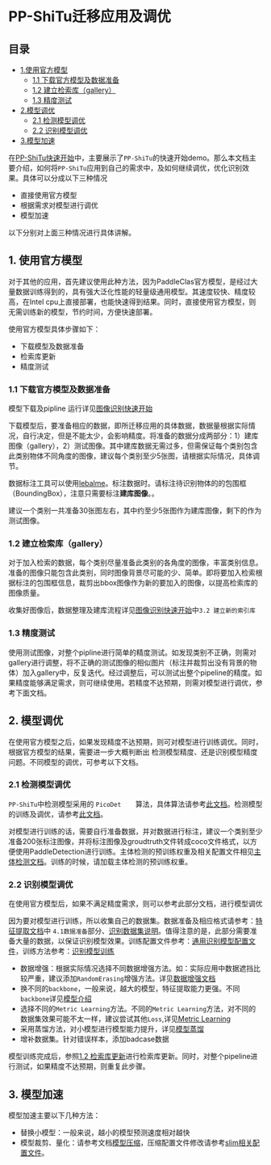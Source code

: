 # PP-ShiTu迁移应用及调优

## 目录

- [1.使用官方模型](#1)
  - [1.1 下载官方模型及数据准备](#1.1)
  - [1.2 建立检索库（gallery）](#1.2)
  - [1.3 精度测试](#1.3)
- [2.模型调优](#2)
  - [2.1 检测模型调优](#2.1)
  - [2.2 识别模型调优](#2.2)
- [3.模型加速](#3)

在[PP-ShiTu快速开始](../quick_start/quick_start_recognition.md)中，主要展示了`PP-ShiTu`的快速开始demo。那么本文档主要介绍，如何将`PP-ShiTu`应用到自己的需求中，及如何继续调优，优化识别效果。具体可以分成以下三种情况

- 直接使用官方模型
- 根据需求对模型进行调优
- 模型加速

以下分别对上面三种情况进行具体讲解。

<a name="1"></a>

## 1. 使用官方模型

对于其他的应用，首先建议使用此种方法，因为PaddleClas官方模型，是经过大量数据训练得到的，具有强大泛化性能的轻量级通用模型。其速度较快、精度较高，在Intel cpu上直接部署，也能快速得到结果。同时，直接使用官方模型，则无需训练新的模型，节约时间，方便快速部署。

使用官方模型具体步骤如下：

- 下载模型及数据准备
- 检索库更新
- 精度测试

<a name="1.1"></a>

### 1.1 下载官方模型及数据准备

模型下载及pipline 运行详见[图像识别快速开始](../quick_start/quick_start_recognition.md)

下载模型后，要准备相应的数据，即所迁移应用的具体数据，数据量根据实际情况，自行决定，但是不能太少，会影响精度。将准备的数据分成两部分：1）建库图像（gallery），2）测试图像。其中建库数据无需过多，但需保证每个类别包含此类别物体不同角度的图像，建议每个类别至少5张图，请根据实际情况，具体调节。

数据标注工具可以使用[lebalme](https://github.com/wkentaro/labelme)。标注数据时。请标注待识别物体的的包围框（BoundingBox），注意只需要标注**建库图像**。。

建议一个类别一共准备30张图左右，其中约至少5张图作为建库图像，剩下的作为测试图像。

<a name="1.2"></a>

### 1.2 建立检索库（gallery）

对于加入检索的数据，每个类别尽量准备此类别的各角度的图像，丰富类别信息。准备的图像只能包含此类别，同时图像背景尽可能的少、简单。即将要加入检索根据标注的包围框信息，裁剪出bbox图像作为新的要加入的图像，以提高检索库的图像质量。

收集好图像后，数据整理及建库流程详见[图像识别快速开始](../quick_start/quick_start_recognition.md)中`3.2 建立新的索引库`

<a name="1.3"></a>

### 1.3 精度测试

使用测试图像，对整个pipline进行简单的精度测试。如发现类别不正确，则需对gallery进行调整，将不正确的测试图像的相似图片（标注并裁剪出没有背景的物体）加入gallery中，反复迭代。经过调整后，可以测试出整个pipeline的精度。如果精度能够满足需求，则可继续使用。若精度不达预期，则需对模型进行调优，参考下面文档。

<a name="2"></a>

## 2. 模型调优

在使用官方模型之后，如果发现精度不达预期，则可对模型进行训练调优。同时，根据官方模型的结果，需要进一步大概判断出 检测模型精度、还是识别模型精度问题。不同模型的调优，可参考以下文档。

<a name="2.1"></a>

### 2.1 检测模型调优

`PP-ShiTu`中检测模型采用的 `PicoDet    `算法，具体算法请参考[此文档](https://github.com/PaddlePaddle/PaddleDetection/tree/release/2.3/configs/picodet)。检测模型的训练及调优，请参考[此文档](https://github.com/PaddlePaddle/PaddleDetection/blob/release/2.3/README_cn.md)。

对模型进行训练的话，需要自行准备数据，并对数据进行标注，建议一个类别至少准备200张标注图像，并将标注图像及groudtruth文件转成coco文件格式，以方便使用PaddleDetection进行训练。主体检测的预训练权重及相关配置文件相见[主体检测文档](https://github.com/PaddlePaddle/PaddleDetection/tree/develop/configs/picodet/application/mainbody_detection)。训练的时候，请加载主体检测的预训练权重。

<a name="2.2"></a>

### 2.2 识别模型调优

在使用官方模型后，如果不满足精度需求，则可以参考此部分文档，进行模型调优

因为要对模型进行训练，所以收集自己的数据集。数据准备及相应格式请参考：[特征提取文档](../image_recognition_pipeline/feature_extraction.md)中 `4.1数据准备`部分、[识别数据集说明](../data_preparation/recognition_dataset.md)。值得注意的是，此部分需要准备大量的数据，以保证识别模型效果。训练配置文件参考：[通用识别模型配置文件](../../../ppcls/configs/GeneralRecognition/GeneralRecognition_PPLCNet_x2_5.yaml)，训练方法参考：[识别模型训练](../models_training/recognition.md)

- 数据增强：根据实际情况选择不同数据增强方法。如：实际应用中数据遮挡比较严重，建议添加`RandomErasing`增强方法。详见[数据增强文档](./DataAugmentation.md)
- 换不同的`backbone`，一般来说，越大的模型，特征提取能力更强。不同`backbone`详见[模型介绍](../models/models_intro.md)
- 选择不同的`Metric Learning`方法。不同的`Metric Learning`方法，对不同的数据集效果可能不太一样，建议尝试其他`Loss`,详见[Metric Learning](../algorithm_introduction/metric_learning.md)
- 采用蒸馏方法，对小模型进行模型能力提升，详见[模型蒸馏](../algorithm_introduction/knowledge_distillation.md)
- 增补数据集。针对错误样本，添加badcase数据

模型训练完成后，参照[1.2 检索库更新](#1.2)进行检索库更新。同时，对整个pipeline进行测试，如果精度不达预期，则重复此步骤。

<a name="3"></a>

## 3. 模型加速

模型加速主要以下几种方法：

- 替换小模型：一般来说，越小的模型预测速度相对越快
- 模型裁剪、量化：请参考文档[模型压缩](./model_prune_quantization.md)，压缩配置文件修改请参考[slim相关配置文件](../../../ppcls/configs/slim/)。
